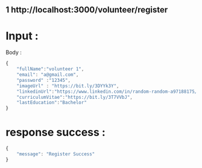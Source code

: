 ## 1 http://localhost:3000/volunteer/register

# Input : 
Body :
```js
{
    "fullName":"volunteer 1",
    "email": "a@gmail.com",
    "password" :"12345",
    "imageUrl" : "https://bit.ly/3DYYk3Y",
    "linkedinUrl":"https://www.linkedin.com/in/random-random-a97188175/" ,
    "curriculumVitae":"https://bit.ly/3T7VVbJ",
    "lastEducation":"Bachelor"
}
```
# response success : 
```js
{
    "message": "Register Success"
}
```